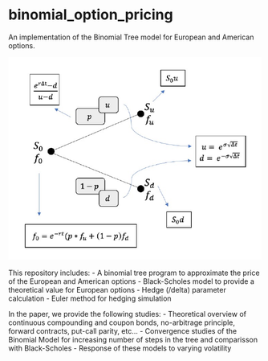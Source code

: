# binomial_option_pricing

An implementation of the Binomial Tree model for European and American options.

![binomial_model](binom.jpg)

This repository includes:
	- A binomial tree program to approximate the price of the European and American options
	- Black-Scholes model to provide a theoretical value for European options
	- Hedge (/delta) parameter calculation
	- Euler method for hedging simulation

In the paper, we provide the following studies:
	- Theoretical overview of continuous compounding and coupon bonds, no-arbitrage principle, forward contracts, put-call parity, etc...
	- Convergence studies of the Binomial Model for increasing number of steps in the tree and comparisson with Black-Scholes
	- Response of these models to varying volatility
